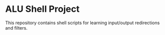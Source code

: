 # ALU Shell Project
This repository contains shell scripts for learning input/output redirections and filters.

